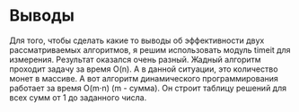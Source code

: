 # Выводы

Для того, чтобы сделать какие то выводы об эффективности двух рассматриваемых алгоритмов, я решим использовать модуль timeit для измерения. 
Результат оказался очень разный. 
Жадный алгоритм проходит задачу за время O(n). А в данной ситуации, это количество монет в массиве. 
А вот алгоритм динамического программирования работает за время O(m⋅n) (m - сумма). Он строит таблицу решений для всех сумм от 1 до заданного числа.

